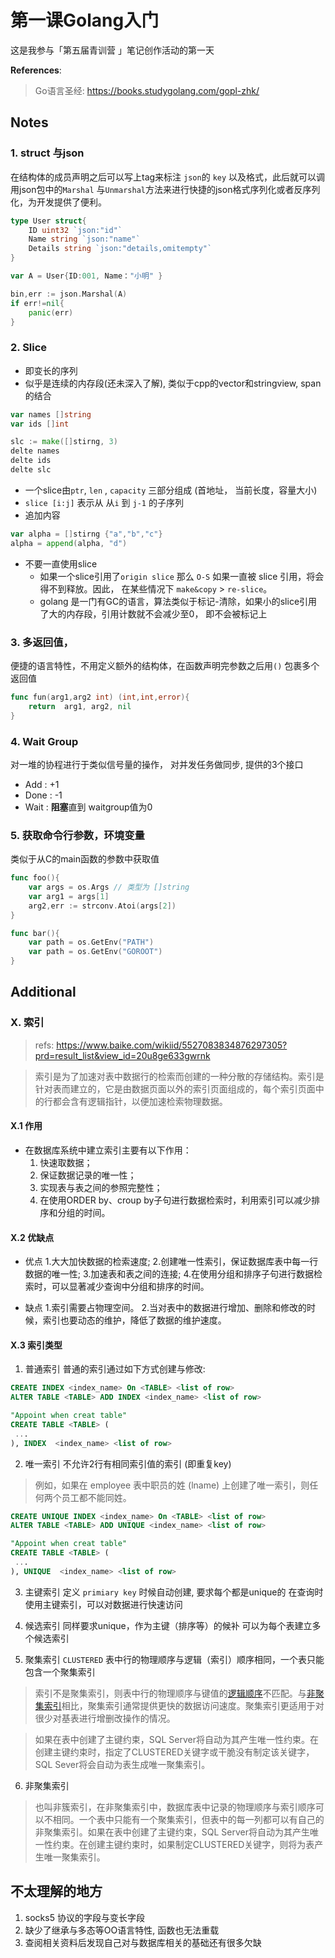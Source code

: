 # 第一课Golang入门

这是我参与「第五届青训营 」笔记创作活动的第一天

**References**:
> Go语言圣经: https://books.studygolang.com/gopl-zhk/

## Notes
### 1.  struct 与json

在结构体的成员声明之后可以写上tag来标注 `json`的 `key` 以及格式，此后就可以调用json包中的`Marshal` 与`Unmarshal`方法来进行快捷的json格式序列化或者反序列化，为开发提供了便利。
```go
type User struct{
	ID uint32 `json:"id"`
	Name string `json:"name"`
	Details string `json:"details,omitempty"`
}

var A = User{ID:001, Name："小明" }

bin,err := json.Marshal(A)
if err!=nil{
	panic(err)
}

```

### 2. Slice
- 即变长的序列
- 似乎是连续的内存段(还未深入了解), 类似于cpp的vector和stringview, span的结合
```go
var names []string
var ids []int

slc := make([]stirng, 3)
delte names
delte ids
delte slc
```
- 一个slice由`ptr`,  `len` , `capacity` 三部分组成 (首地址， 当前长度，容量大小)
- `slice [i:j]` 表示从 从`i` 到 `j-1` 的子序列
- 追加内容
```go
var alpha = []stirng {"a","b","c"}
alpha = append(alpha, "d")
```
- 不要一直使用slice
	- 如果一个slice引用了`origin slice` 那么 `O-S` 如果一直被 slice 引用，将会得不到释放。因此， 在某些情况下 `make&copy`  > `re-slice`。
	- golang 是一门有GC的语言，算法类似于标记-清除，如果小的slice引用了大的内存段，引用计数就不会减少至0， 即不会被标记上

### 3. 多返回值，
便捷的语言特性，不用定义额外的结构体，在函数声明完参数之后用`()` 包裹多个返回值
```go
func fun(arg1,arg2 int) (int,int,error){
	return  arg1, arg2, nil
}
```

### 4. Wait Group

对一堆的协程进行于类似信号量的操作， 对并发任务做同步, 提供的3个接口
- Add : +1
- Done : -1
- Wait : **阻塞**直到 waitgroup值为0

### 5.  获取命令行参数，环境变量
类似于从C的main函数的参数中获取值
```go
func foo(){
	var args = os.Args // 类型为 []string
	var arg1 = args[1]
	arg2,err := strconv.Atoi(args[2])
}

func bar(){
	var path = os.GetEnv("PATH")	
	var path = os.GetEnv("GOROOT")	
}

```

## Additional
### X. 索引

> refs: https://www.baike.com/wikiid/5527083834876297305?prd=result_list&view_id=20u8ge633gwrnk

>索引是为了加速对表中数据行的检索而创建的一种分散的存储结构。索引是针对表而建立的，它是由数据页面以外的索引页面组成的，每个索引页面中的行都会含有逻辑指针，以便加速检索物理数据。

#### X.1 作用
- 在数据库系统中建立索引主要有以下作用：
	1. 快速取数据；
	2. 保证数据记录的唯一性；
	3. 实现表与表之间的参照完整性；
	4. 在使用ORDER by、croup by子句进行数据检索时，利用索引可以减少排序和分组的时间。

#### X.2  优缺点
- 优点
	1.大大加快数据的检索速度;
	2.创建唯一性索引，保证数据库表中每一行数据的唯一性;
	3.加速表和表之间的连接;
	4.在使用分组和排序子句进行数据检索时，可以显著减少查询中分组和排序的时间。

- 缺点
	1.索引需要占物理空间。
	2.当对表中的数据进行增加、删除和修改的时候，索引也要动态的维护，降低了数据的维护速度。
 
####  X.3 索引类型

1. 普通索引
普通的索引通过如下方式创建与修改:
```sql
CREATE INDEX <index_name> On <TABLE> <list of row>
ALTER TABLE <TABLE> ADD INDEX <index_name> <list of row>

"Appoint when creat table"
CREATE TABLE <TABLE> (
 ...
), INDEX  <index_name> <list of row>
```

2. 唯一索引
不允许2行有相同索引值的索引 (即重复key)
>例如，如果在 employee 表中职员的姓 (lname) 上创建了唯一索引，则任何两个员工都不能同姓。
```sql
CREATE UNIQUE INDEX <index_name> On <TABLE> <list of row>
ALTER TABLE <TABLE> ADD UNIQUE <index_name> <list of row>

"Appoint when creat table"
CREATE TABLE <TABLE> (
 ...
), UNIQUE  <index_name> <list of row>
```

3.  主键索引
定义 `primiary key` 时候自动创建, 要求每个都是unique的
在查询时使用主键索引，可以对数据进行快速访问

4. 候选索引
同样要求unique，作为主键（排序等）的候补
可以为每个表建立多个候选索引

5. 聚集索引
`CLUSTERED`
表中行的物理顺序与逻辑（索引）顺序相同，一个表只能包含一个聚集索引
 > 索引不是聚集索引，则表中行的物理顺序与键值的[逻辑顺序](https://www.baike.com/wikiid/1680808987204377087?from=wiki_content&prd=innerlink)不匹配。与[非聚集索引](https://www.baike.com/wikiid/8545432258122618876?from=wiki_content&prd=innerlink)相比，聚集索引通常提供更快的数据访问速度。聚集索引更适用于对很少对基表进行增删改操作的情况。
 
>如果在表中创建了主键约束，SQL Server将自动为其产生唯一性约束。在创建主键约束时，指定了CLUSTERED关键字或干脆没有制定该关键字，SQL Sever将会自动为表生成唯一聚集索引。

6. 非聚集索引
> 也叫非簇索引，在非聚集索引中，数据库表中记录的物理顺序与索引顺序可以不相同。一个表中只能有一个聚集索引，但表中的每一列都可以有自己的非聚集索引。如果在表中创建了主键约束，SQL Server将自动为其产生唯一性约束。在创建主键约束时，如果制定CLUSTERED关键字，则将为表产生唯一聚集索引。

## 不太理解的地方
1. socks5 协议的字段与变长字段
2. 缺少了继承与多态等OO语言特性, 函数也无法重载
3. 查阅相关资料后发现自己对与数据库相关的基础还有很多欠缺

